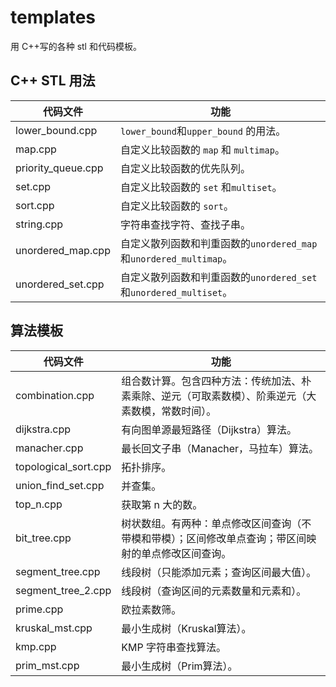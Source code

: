 # templates

用 C++写的各种 stl 和代码模板。

## C++ STL 用法

| 代码文件           | 功能                                                              |
| ------------------ | ----------------------------------------------------------------- |
| lower_bound.cpp    | `lower_bound`和`upper_bound` 的用法。                             |
| map.cpp            | 自定义比较函数的 `map` 和 `multimap`。                            |
| priority_queue.cpp | 自定义比较函数的优先队列。                                        |
| set.cpp            | 自定义比较函数的 `set` 和`multiset`。                             |
| sort.cpp           | 自定义比较函数的 `sort`。                                         |
| string.cpp         | 字符串查找字符、查找子串。                                        |
| unordered_map.cpp  | 自定义散列函数和判重函数的`unordered_map`和`unordered_multimap`。 |
| unordered_set.cpp  | 自定义散列函数和判重函数的`unordered_set`和`unordered_multiset`。 |

## 算法模板

| 代码文件             | 功能                                                                                                 |
| -------------------- | ---------------------------------------------------------------------------------------------------- |
| combination.cpp      | 组合数计算。包含四种方法：传统加法、朴素乘除、逆元（可取素数模）、阶乘逆元（大素数模，常数时间）。   |
| dijkstra.cpp         | 有向图单源最短路径（Dijkstra）算法。                                                                 |
| manacher.cpp         | 最长回文子串（Manacher，马拉车）算法。                                                               |
| topological_sort.cpp | 拓扑排序。                                                                                           |
| union_find_set.cpp   | 并查集。                                                                                             |
| top_n.cpp            | 获取第 n 大的数。                                                                                    |
| bit_tree.cpp         | 树状数组。有两种：单点修改区间查询（不带模和带模）；区间修改单点查询；带区间映射的单点修改区间查询。 |
| segment_tree.cpp     | 线段树（只能添加元素；查询区间最大值）。                                                             |
| segment_tree_2.cpp   | 线段树（查询区间的元素数量和元素和）。                                                               |
| prime.cpp            | 欧拉素数筛。                                                                                         |
| kruskal_mst.cpp          | 最小生成树（Kruskal算法）。                                                                          |
| kmp.cpp              | KMP 字符串查找算法。                                                                                 |
| prim_mst.cpp         | 最小生成树（Prim算法）。                                                                             |
